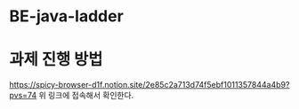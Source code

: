 # BE-java-ladder

# 과제 진행 방법
https://spicy-browser-d1f.notion.site/2e85c2a713d74f5ebf1011357844a4b9?pvs=74
위 링크에 접속해서 확인한다. 
